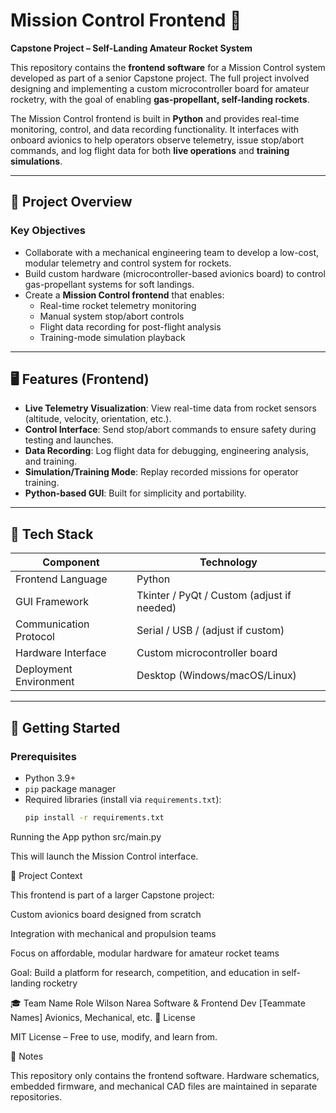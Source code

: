 # Mission Control Frontend 🚀  
**Capstone Project – Self-Landing Amateur Rocket System**  

This repository contains the **frontend software** for a Mission Control system developed as part of a senior Capstone project. The full project involved designing and implementing a custom microcontroller board for amateur rocketry, with the goal of enabling **gas-propellant, self-landing rockets**.  

The Mission Control frontend is built in **Python** and provides real-time monitoring, control, and data recording functionality. It interfaces with onboard avionics to help operators observe telemetry, issue stop/abort commands, and log flight data for both **live operations** and **training simulations**.  

---

## 🎯 Project Overview

### Key Objectives
- Collaborate with a mechanical engineering team to develop a low-cost, modular telemetry and control system for rockets.  
- Build custom hardware (microcontroller-based avionics board) to control gas-propellant systems for soft landings.  
- Create a **Mission Control frontend** that enables:
  - Real-time rocket telemetry monitoring
  - Manual system stop/abort controls
  - Flight data recording for post-flight analysis
  - Training-mode simulation playback

---

## 🖥️ Features (Frontend)
- **Live Telemetry Visualization**: View real-time data from rocket sensors (altitude, velocity, orientation, etc.).  
- **Control Interface**: Send stop/abort commands to ensure safety during testing and launches.  
- **Data Recording**: Log flight data for debugging, engineering analysis, and training.  
- **Simulation/Training Mode**: Replay recorded missions for operator training.  
- **Python-based GUI**: Built for simplicity and portability.  

---

## 🔧 Tech Stack
| Component                | Technology                     |
|--------------------------|------------------------------|
| Frontend Language        | Python                       |
| GUI Framework            | Tkinter / PyQt / Custom (adjust if needed) |
| Communication Protocol   | Serial / USB / (adjust if custom) |
| Hardware Interface       | Custom microcontroller board |
| Deployment Environment   | Desktop (Windows/macOS/Linux) |

---

## 🚀 Getting Started

### Prerequisites
- Python 3.9+  
- `pip` package manager  
- Required libraries (install via `requirements.txt`):  
  ```bash
  pip install -r requirements.txt

Running the App
python src/main.py


This will launch the Mission Control interface.

🧩 Project Context

This frontend is part of a larger Capstone project:

Custom avionics board designed from scratch

Integration with mechanical and propulsion teams

Focus on affordable, modular hardware for amateur rocket teams

Goal: Build a platform for research, competition, and education in self-landing rocketry

🎓 Team
Name	Role
Wilson Narea	Software & Frontend Dev
[Teammate Names]	Avionics, Mechanical, etc.
📄 License

MIT License – Free to use, modify, and learn from.

📣 Notes

This repository only contains the frontend software.
Hardware schematics, embedded firmware, and mechanical CAD files are maintained in separate repositories.
